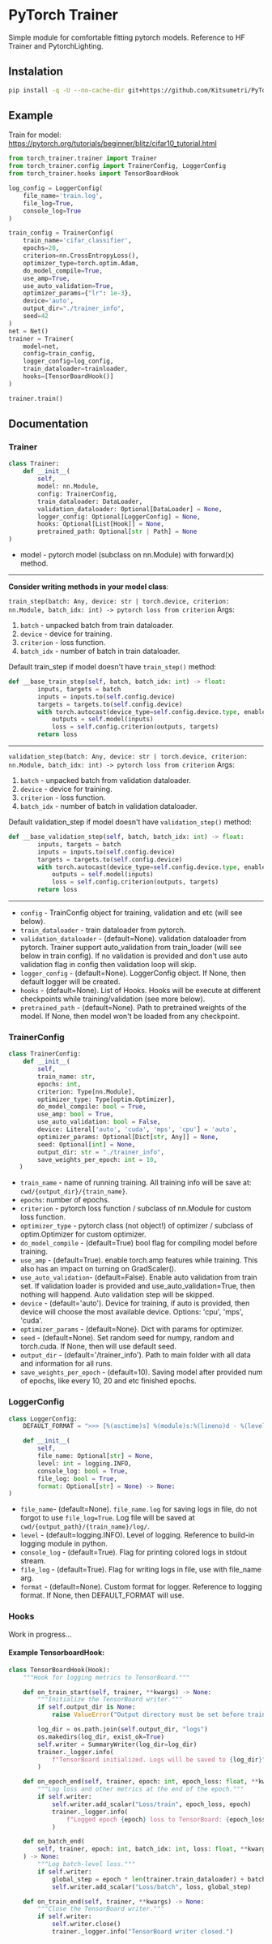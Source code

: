 # PyTorch Trainer

Simple module for comfortable fitting pytorch models. Reference to HF Trainer and PytorchLighting.

## Instalation
```bash
pip install -q -U --no-cache-dir git+https://github.com/Kitsumetri/PyTorchTrainer.git
```

## Example
Train for model: https://pytorch.org/tutorials/beginner/blitz/cifar10_tutorial.html
```py
from torch_trainer.trainer import Trainer
from torch_trainer.config import TrainerConfig, LoggerConfig
from torch_trainer.hooks import TensorBoardHook

log_config = LoggerConfig(
    file_name='train.log',
    file_log=True,
    console_log=True
)

train_config = TrainerConfig(
    train_name='cifar_classifier',
    epochs=20,
    criterion=nn.CrossEntropyLoss(),
    optimizer_type=torch.optim.Adam,
    do_model_compile=True,
    use_amp=True,
    use_auto_validation=True,
    optimizer_params={"lr": 1e-3},
    device='auto',
    output_dir="./trainer_info",
    seed=42
)
net = Net()
trainer = Trainer(
    model=net,
    config=train_config,
    logger_config=log_config,
    train_dataloader=trainloader,
    hooks=[TensorBoardHook()]
)

trainer.train()
```

## Documentation

### Trainer
```py
class Trainer:
    def __init__(
        self,
        model: nn.Module,
        config: TrainerConfig,
        train_dataloader: DataLoader,
        validation_dataloader: Optional[DataLoader] = None,
        logger_config: Optional[LoggerConfig] = None,
        hooks: Optional[List[Hook]] = None,
        pretrained_path: Optional[str | Path] = None
)
```
* model - pytorch model (subclass on nn.Module) with forward(x) method.

-----------------------------------------------------------------------------------------------
**Consider writing methods in your model class**:

```train_step(batch: Any, device: str | torch.device, criterion: nn.Module, batch_idx: int) -> pytorch loss from criterion```
Args:
1) ```batch``` - unpacked batch from train dataloader.
2) ```device``` - device for training.
3) ```criterion``` - loss function.
4) ```batch_idx``` - number of batch in train dataloader.

Default train_step if model doesn't have ```train_step()``` method:
```py
def __base_train_step(self, batch, batch_idx: int) -> float:
        inputs, targets = batch
        inputs = inputs.to(self.config.device)
        targets = targets.to(self.config.device)
        with torch.autocast(device_type=self.config.device.type, enabled=self.config.use_amp):
            outputs = self.model(inputs)
            loss = self.config.criterion(outputs, targets)
        return loss
```
-----------------------------------------------------------------------------------------------

```validation_step(batch: Any, device: str | torch.device, criterion: nn.Module, batch_idx: int) -> pytorch loss from criterion```
Args:
1) ```batch``` - unpacked batch from validation dataloader.
2) ```device``` - device for training.
3) ```criterion``` - loss function.
4) ```batch_idx``` - number of batch in validation dataloader.

Default validation_step if model doesn't have ```validation_step()``` method:
```py
def __base_validation_step(self, batch, batch_idx: int) -> float:
        inputs, targets = batch
        inputs = inputs.to(self.config.device)
        targets = targets.to(self.config.device)
        with torch.autocast(device_type=self.config.device.type, enabled=self.config.use_amp):
            outputs = self.model(inputs)
            loss = self.config.criterion(outputs, targets)
        return loss
```
-----------------------------------------------------------------------------------------------
* ```config``` - TrainConfig object for training, validation and etc (will see below).
* ```train_dataloader``` - train dataloader from pytorch.
* ```validation_dataloader``` - (default=None). validation dataloader from pytorch. Trainer support auto_validation from train_loader (will see below in train config).
If no validation is provided and don't use auto validation flag in config then validation loop will skip.
* ```logger_config``` - (default=None). LoggerConfig object. If None, then default logger will be created.
* ```hooks``` - (default=None). List of Hooks. Hooks will be execute at different checkpoints while training/validation (see more below).
* ```pretrained_path``` - (default=None). Path to pretrained weights of the model. If None, then model won't be loaded  from any checkpoint.
### TrainerConfig
```py
class TrainerConfig:
    def __init__(
        self,
        train_name: str,
        epochs: int,
        criterion: Type[nn.Module],
        optimizer_type: Type[optim.Optimizer],
        do_model_compile: bool = True,
        use_amp: bool = True,
        use_auto_validation: bool = False,
        device: Literal['auto', 'cuda', 'mps', 'cpu'] = 'auto',
        optimizer_params: Optional[Dict[str, Any]] = None,
        seed: Optional[int] = None,
        output_dir: str = "./trainer_info",
        save_weights_per_epoch: int = 10,
   )
```
* ```train_name``` - name of running training. All training info will be save at: ```cwd/{output_dir}/{train_name}```.
* ```epochs```: number of epochs.
* ```criterion``` - pytorch loss function / subclass of nn.Module for custom loss function.
* ```optimizer_type``` - pytorch class (not object!) of optimizer / subclass of optim.Optimizer for custom optimizer.
* ```do_model_compile``` - (default=True) bool flag for compiling model before training.
* ```use_amp``` - (default=True). enable torch.amp features while training. This also has an impact on turning on GradScaler().
* ```use_auto_validation```- (default=False). Enable auto validation from train set. If validation loader is provided and use_auto_validation=True, then nothing will happend. Auto validation step will be skipped.
* ```device``` - (default='auto'). Device for training, if auto is provided, then device will choose the most available device. Options: 'cpu', 'mps', 'cuda'.
*  ```optimizer_params``` - (default=None}. Dict with params for optimizer.
*  ```seed``` - (default=None). Set random seed for numpy, random and torch.cuda. If None, then will use default seed.
*  ```output_dir``` - (default='/trainer_info'). Path to main folder with all data and information for all runs.
*  ```save_weights_per_epoch``` - (default=10). Saving model after provided num of epochs, like every 10, 20 and etc finished epochs.
### LoggerConfig
```py
class LoggerConfig:
    DEFAULT_FORMAT = ">>> [%(asctime)s] %(module)s:%(lineno)d - %(levelname)s - %(message)s"

    def __init__(
        self,
        file_name: Optional[str] = None,
        level: int = logging.INFO,
        console_log: bool = True,
        file_log: bool = True,
        format: Optional[str] = None) -> None:
)
```
* ```file_name```- (default=None). ```file_name.log``` for saving logs in file, do not forgot to use ```file_log=True```. Log file will be saved at ```cwd/{output_path}/{train_name}/log/```.
* ```level``` - (default=logging.INFO). Level of logging. Reference to build-in logging module in python.
* ```console_log``` - (default=True). Flag for printing colored logs in stdout stream.
* ```file_log``` - (default=True). Flag for writing logs in file, use with file_name arg.
* ```format``` - (default=None). Custom format for logger. Reference to logging format. If None, then DEFAULT_FORMAT will use.

### Hooks

Work in progress...

#### Example TensorboardHook:
```py
class TensorBoardHook(Hook):
    """Hook for logging metrics to TensorBoard."""

    def on_train_start(self, trainer, **kwargs) -> None:
        """Initialize the TensorBoard writer."""
        if self.output_dir is None:
            raise ValueError("Output directory must be set before training starts.")

        log_dir = os.path.join(self.output_dir, "logs")
        os.makedirs(log_dir, exist_ok=True)
        self.writer = SummaryWriter(log_dir=log_dir)
        trainer._logger.info(
            f"TensorBoard initialized. Logs will be saved to {log_dir}"
        )

    def on_epoch_end(self, trainer, epoch: int, epoch_loss: float, **kwargs) -> None:
        """Log loss and other metrics at the end of the epoch."""
        if self.writer:
            self.writer.add_scalar("Loss/train", epoch_loss, epoch)
            trainer._logger.info(
                f"Logged epoch {epoch} loss to TensorBoard: {epoch_loss:.4f}"
            )

    def on_batch_end(
        self, trainer, epoch: int, batch_idx: int, loss: float, **kwargs
    ) -> None:
        """Log batch-level loss."""
        if self.writer:
            global_step = epoch * len(trainer.train_dataloader) + batch_idx
            self.writer.add_scalar("Loss/batch", loss, global_step)

    def on_train_end(self, trainer, **kwargs) -> None:
        """Close the TensorBoard writer."""
        if self.writer:
            self.writer.close()
            trainer._logger.info("TensorBoard writer closed.")
```
